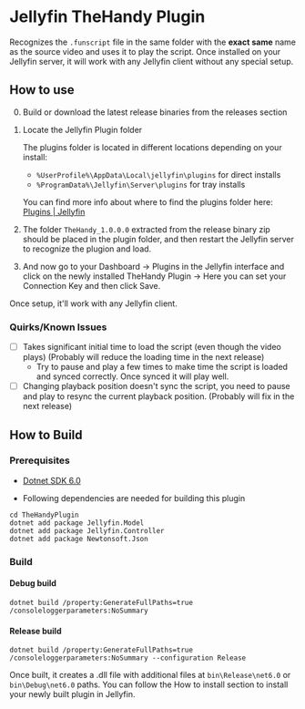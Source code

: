 # Jellyfin TheHandy Plugin

Recognizes the `.funscript` file in the same folder with the **exact same** name as the source video and uses it to play the script. 
Once installed on your Jellyfin server, it will work with any Jellyfin client without any special setup. 

## How to use

0. Build or download the latest release binaries from the releases section

1. Locate the Jellyfin Plugin folder 

    The plugins folder is located in different locations depending on your install:
    - `%UserProfile%\AppData\Local\jellyfin\plugins` for direct installs
    - `%ProgramData%\Jellyfin\Server\plugins` for tray installs

    You can find more info about where to find the plugins folder here: [Plugins | Jellyfin](https://jellyfin.org/docs/general/server/plugins/)

2. The folder `TheHandy_1.0.0.0` extracted from the release binary zip should be placed in the plugin folder, and then restart the Jellyfin server to recognize the plugion and load. 

3. And now go to your Dashboard -> Plugins in the Jellyfin interface and click on the newly installed TheHandy Plugin -> Here you can set your Connection Key and then click Save. 

Once setup, it'll work with any Jellyfin client. 

### Quirks/Known Issues 

* [ ] Takes significant initial time to load the script (even though the video plays) (Probably will reduce the loading time in the next release)
    - Try to pause and play a few times to make time the script is loaded and synced correctly. Once synced it will play well. 
* [ ] Changing playback position doesn't sync the script, you need to pause and play to resync the current playback position. (Probably will fix in the next release)

## How to Build

### Prerequisites 

* [Dotnet SDK 6.0](https://dotnet.microsoft.com/download)


* Following dependencies are needed for building this plugin

```
cd TheHandyPlugin
dotnet add package Jellyfin.Model
dotnet add package Jellyfin.Controller
dotnet add package Newtonsoft.Json
```


### Build 

#### Debug build
```console
dotnet build /property:GenerateFullPaths=true /consoleloggerparameters:NoSummary
```

#### Release build
```console
dotnet build /property:GenerateFullPaths=true /consoleloggerparameters:NoSummary --configuration Release
```

Once built, it creates a .dll file with additional files at `bin\Release\net6.0` or `bin\Debug\net6.0` paths. You can follow the How to install section to install your newly built plugin in Jellyfin.
